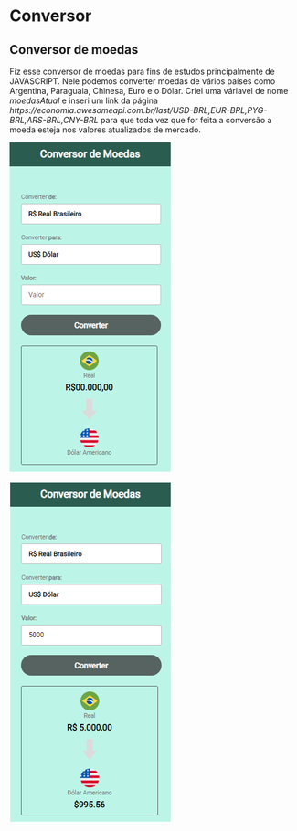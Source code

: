 # Conversor
 ## Conversor de moedas
 <p>Fiz esse conversor de moedas para fins de estudos principalmente de JAVASCRIPT. Nele podemos converter moedas de vários países como Argentina, Paraguaia, Chinesa, Euro e o Dólar. Criei uma váriavel de nome <em>moedasAtual</em> e inseri um link da página <em>https://economia.awesomeapi.com.br/last/USD-BRL,EUR-BRL,PYG-BRL,ARS-BRL,CNY-BRL</em> para que toda vez que for feita a conversão a moeda esteja nos valores atualizados de mercado.</p>
 
 ![header](https://github.com/FilippiCelegati/Conversor/blob/main/readme_conv/imagem2.png)  
 
 ![header](https://github.com/FilippiCelegati/Conversor/blob/main/readme_conv/imagem3.png)
